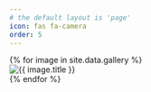 ```yaml
---
# the default layout is 'page'
icon: fas fa-camera
order: 5
---
```

<script src="https://cdnjs.cloudflare.com/ajax/libs/masonry/4.2.2/masonry.pkgd.min.js"></script>

<div id="gallery" class="gallery">
  {% for image in site.data.gallery %}
    <div class="gallery-item">
      <img src="{{ image.url }}" alt="{{ image.title }}" />
    </div>
  {% endfor %}
</div>

<script>
document.addEventListener('DOMContentLoaded', function() {
  var elem = document.querySelector('#gallery');
  var msnry = new Masonry(elem, {
    itemSelector: '.gallery-item',
    gutter: 16
  });
});
</script>



<style>
    .gallery {
  margin: 0 auto;
}

.gallery-item {
  width: 250px; /* This should match the columnWidth in Masonry options if set */
}
</style>


<!--- > Add Markdown syntax content to file `_tabs/about.md`{: .filepath } and it will show up on this page.
{: .prompt-tip } --->

